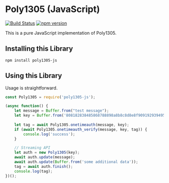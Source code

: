 # Poly1305 (JavaScript)

[![Build Status](https://github.com/paragonie/poly1305-js/actions/workflows/ci.yml/badge.svg)](https://github.com/paragonie/poly1305-js/actions)
[![npm version](https://img.shields.io/npm/v/poly1305-js.svg)](https://npm.im/poly1305-js)

This is a pure JavaScript implementation of Poly1305.
## Installing this Library

```
npm install poly1305-js
```

## Using this Library

Usage is straightforward.

```javascript
const Poly1305 = require('poly1305-js');

(async function() {
    let message = Buffer.from("test message");
    let key = Buffer.from('808182838485868788898a8b8c8d8e8f909192939495969798999a9b9c9d9e9f', 'hex');
    
    let tag = await Poly1305.onetimeauth(message, key);
    if (await Poly1305.onetimeauth_verify(message, key, tag)) {
        console.log('success');
    }

    // Streaming API
    let auth = new Poly1305(key);
    await auth.update(message);
    await auth.update(Buffer.from('some additional data'));
    tag = await auth.finish();
    console.log(tag);
})();
```
